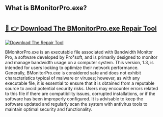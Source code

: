 ## What is BMonitorPro.exe? 

# <h2><a href="https://exedetect.com/download.php?BMonitorPro.exe">🔗 👉 Download The BMonitorPro.exe Repair Tool</a></h2>

[![Download The Repair Tool](https://exedetect.com/download-button.jpg)](https://exedetect.com/download.php?BMonitorPro.exe)

BMonitorPro.exe is an executable file associated with Bandwidth Monitor Pro, a software developed by Pro²soft, and is primarily designed to monitor and manage bandwidth usage on a computer system. This version, 1.3, is intended for users looking to optimize their network performance. Generally, BMonitorPro.exe is considered safe and does not exhibit characteristics typical of malware or viruses; however, as with any executable file, it is essential to ensure that it is obtained from a reputable source to avoid potential security risks. Users may encounter errors related to this file if there are compatibility issues, corrupted installations, or if the software has been improperly configured. It is advisable to keep the software updated and regularly scan the system with antivirus tools to maintain optimal security and functionality.